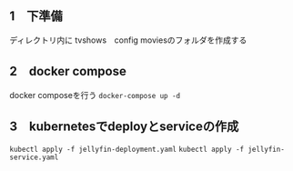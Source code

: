 ## 1　下準備
ディレクトリ内に tvshows　config moviesのフォルダを作成する

## 2　docker compose
docker composeを行う
`docker-compose up -d`

## 3　kubernetesでdeployとserviceの作成
`kubectl apply -f jellyfin-deployment.yaml`
`kubectl apply -f jellyfin-service.yaml`

